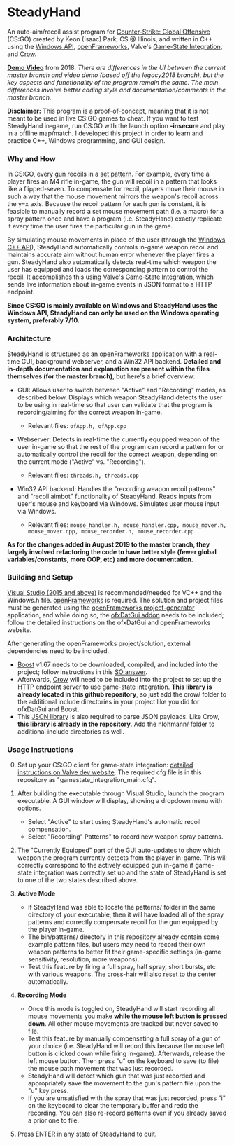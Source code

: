 # SteadyHand

An auto-aim/recoil assist program for [Counter-Strike: Global Offensive](https://en.wikipedia.org/wiki/Counter-Strike:_Global_Offensive) (CS:GO) created by Keon (Isaac) Park, CS @ Illinois, and written in C++ using the [Windows API](https://msdn.microsoft.com/en-us/library/windows/desktop/ms632585(v=vs.85).aspx), [openFrameworks](http://openframeworks.cc/), Valve's [Game-State Integration](https://developer.valvesoftware.com/wiki/Counter-Strike:_Global_Offensive_Game_State_Integration), and [Crow](https://github.com/ipkn/crow).

**[Demo Video](https://youtu.be/eF7Y9nflMeQ)** from 2018. *There are differences in the UI between the current master branch and video demo (based off the legacy2018 branch), but the key aspects and functionality of the program remain the same. The main differences involve better coding style and documentation/comments in the master branch.*

**Disclaimer:** This program is a proof-of-concept, meaning that it is not meant to be used in live CS:GO games to cheat. If you want to test SteadyHand in-game, run CS:GO with the launch option **-insecure** and play in a offline map/match. I developed this project in order to learn and practice C++, Windows programming, and GUI design.

### Why and How

In CS:GO, every gun recoils in a [set pattern](http://csgoskills.com/academy/spray-patterns/). For example, every time a player fires an M4 rifle in-game, the gun will recoil in a pattern that looks like a flipped-seven. To compensate for recoil, players move their mouse in such a way that the mouse movement mirrors the weapon's recoil across the y=x axis. Because the recoil pattern for each gun is constant, it is feasible to manually record a set mouse movement path (i.e. a macro) for a spray pattern once and have a program (i.e. SteadyHand) exactly replicate it every time the user fires the particular gun in the game.

By simulating mouse movements in place of the user (through the [Windows C++ API](https://msdn.microsoft.com/en-us/library/windows/desktop/ms632585(v=vs.85).aspx)), SteadyHand automatically controls in-game weapon recoil and maintains accurate aim without human error whenever the player fires a gun. SteadyHand also automatically detects real-time which weapon the user has equipped and loads the corresponding pattern to control the recoil. It accomplishes this using [Valve's Game-State Integration](https://developer.valvesoftware.com/wiki/Counter-Strike:_Global_Offensive_Game_State_Integration), which sends live information about in-game events in JSON format to a HTTP endpoint.

**Since CS:GO is mainly available on Windows and SteadyHand uses the Windows API, SteadyHand can only be used on the Windows operating system, preferably 7/10.**

### Architecture

SteadyHand is structured as an openFrameworks application with a real-time GUI, background webserver, and a Win32 API backend. **Detailed and in-depth documentation and explanation are present within the files themselves (for the master branch)**, but here's a brief overview:


- GUI: Allows user to switch between "Active" and "Recording" modes, as described below. Displays which weapon SteadyHand detects the user to be using in real-time so that user can validate that the program is recording/aiming for the correct weapon in-game.
    * Relevant files: `ofApp.h, ofApp.cpp`

- Webserver: Detects in real-time the currently equipped weapon of the user in-game so that the rest of the program can record a pattern for or automatically control the recoil for the correct weapon, depending on the current mode ("Active" vs. "Recording").
    * Relevant files: `threads.h, threads.cpp`
    
- Win32 API backend: Handles the "recording weapon recoil patterns" and "recoil aimbot" functionality of SteadyHand. Reads inputs from user's mouse and keyboard via Windows. Simulates user mouse input via Windows.
    * Relevant files: `mouse_handler.h, mouse_handler.cpp, mouse_mover.h, mouse_mover.cpp, mouse_recorder.h, mouse_recorder.cpp`


**As for the changes added in August 2019 to the master branch, they largely involved refactoring the code to have better style (fewer global variables/constants, more OOP, etc) and more documentation.**

### Building and Setup

[Visual Studio (2015 and above)](http://openframeworks.cc/setup/vs/) is recommended/needed for VC++ and the Windows.h file. [openFrameworks](http://openframeworks.cc/) is required. The solution and project files must be generated using the [openFrameworks project-generator](http://openframeworks.cc/learning/01_basics/create_a_new_project/) application, and while doing so, the [ofxDatGui addon](https://braitsch.github.io/ofxDatGui/index.html#installation) needs to be included; follow the detailed instructions on the ofxDatGui and openFrameworks website.

After generating the openFrameworks project/solution, external dependencies need to be included.


- [Boost](https://www.boost.org/users/history/version_1_67_0.html) v1.67 needs to be downloaded, compiled, and included into the project; follow instructions in this [SO answer](https://stackoverflow.com/questions/2629421/how-to-use-boost-in-visual-studio-2010/2655683#2655683). 
- Afterwards, [Crow](https://github.com/ipkn/crow) will need to be included into the project to set up the HTTP endpoint server to use game-state integration. **This library is already located in this github repository**, so just add the crow/ folder to the additional include directories in your project like you did for ofxDatGui and Boost. 
- This [JSON library](https://github.com/nlohmann/json) is also required to parse JSON payloads. Like Crow, **this library is already in the repository**. Add the nlohmann/ folder to additional include directories as well.

### Usage Instructions

0. Set up your CS:GO client for game-state integration: [detailed instructions on Valve dev website](http://bit.ly/2D32JSu). The required cfg file is in this repository as "gamestate_integration_main.cfg".

1. After building the executable through Visual Studio, launch the program executable. A GUI window will display, showing a dropdown menu with options.
    - Select "Active" to start using SteadyHand's automatic recoil compensation.
    - Select "Recording" Patterns" to record new weapon spray patterns.
    
2. The "Currently Equipped" part of the GUI auto-updates to show which weapon the program currently detects from the player in-game. This will correctly correspond to the actively equipped gun in-game if game-state integration was correctly set up and the state of SteadyHand is set to one of the two states described above.

3. **Active Mode**
    - If SteadyHand was able to locate the patterns/ folder in the same directory of your executable, then it will have loaded all of the spray patterns and correctly compensate recoil for the gun equipped by the player in-game.
    - The bin/patterns/ directory in this repository already contain some example pattern files, but users may need to record their own weapon patterns to better fit their game-specific settings (in-game sensitivity, resolution, more weapons).
    - Test this feature by firing a full spray, half spray, short bursts, etc with various weapons. The cross-hair will also reset to the center automatically.
    
4. **Recording Mode**
    - Once this mode is toggled on, SteadyHand will start recording all mouse movements you make **while the mouse left button is pressed down**. All other mouse movements are tracked but never saved to file. 
    - Test this feature by manually compensating a full spray of a gun of your choice (i.e. SteadyHand will record this because the mouse left button is clicked down while firing in-game). Afterwards, release the left mouse button. Then press "u" on the keyboard to save (to file) the mouse path movement that was just recorded.
    - SteadyHand will detect which gun that was just recorded and appropriately save the movement to the gun's pattern file upon the "u" key press.
    - If you are unsatisfied with the spray that was just recorded, press "i" on the keyboard to clear the temporary buffer and redo the recording. You can also re-record patterns even if you already saved a prior one to file.
    
5. Press ENTER in any state of SteadyHand to quit.
